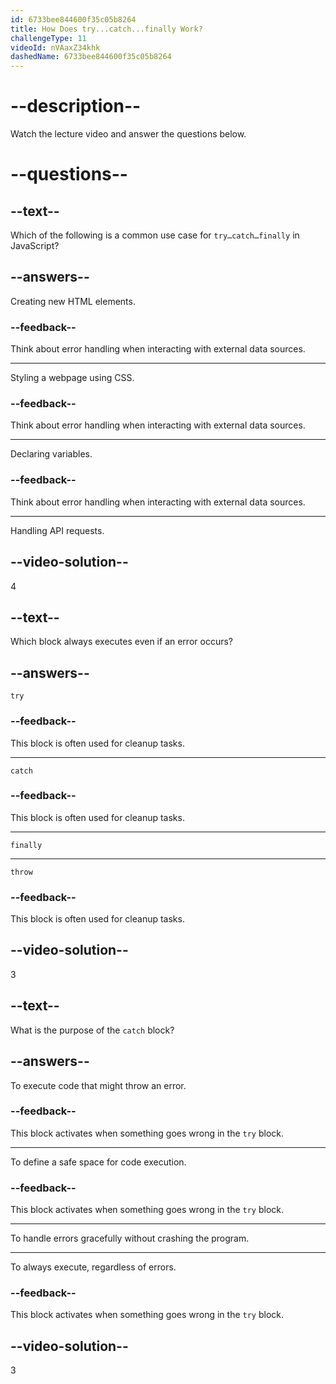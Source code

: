 ```yaml
---
id: 6733bee844600f35c05b8264
title: How Does try...catch...finally Work?
challengeType: 11
videoId: nVAaxZ34khk
dashedName: 6733bee844600f35c05b8264
---
```


# --description--

Watch the lecture video and answer the questions below.

# --questions--

## --text--

Which of the following is a common use case for `try…catch…finally` in JavaScript?

## --answers--

Creating new HTML elements.

### --feedback--

Think about error handling when interacting with external data sources.

---

Styling a webpage using CSS.

### --feedback--

Think about error handling when interacting with external data sources.

---

Declaring variables.

### --feedback--

Think about error handling when interacting with external data sources.

---

Handling API requests.

## --video-solution--

4

## --text--

Which block always executes even if an error occurs?

## --answers--

`try`

### --feedback--

This block is often used for cleanup tasks.

---

`catch`

### --feedback--

This block is often used for cleanup tasks.

---

`finally`

---

`throw`

### --feedback--

This block is often used for cleanup tasks.

## --video-solution--

3

## --text--

What is the purpose of the `catch` block?

## --answers--

To execute code that might throw an error.

### --feedback--

This block activates when something goes wrong in the `try` block.

---

To define a safe space for code execution.

### --feedback--

This block activates when something goes wrong in the `try` block.

---

To handle errors gracefully without crashing the program.

---

To always execute, regardless of errors.

### --feedback--

This block activates when something goes wrong in the `try` block.

## --video-solution--

3
